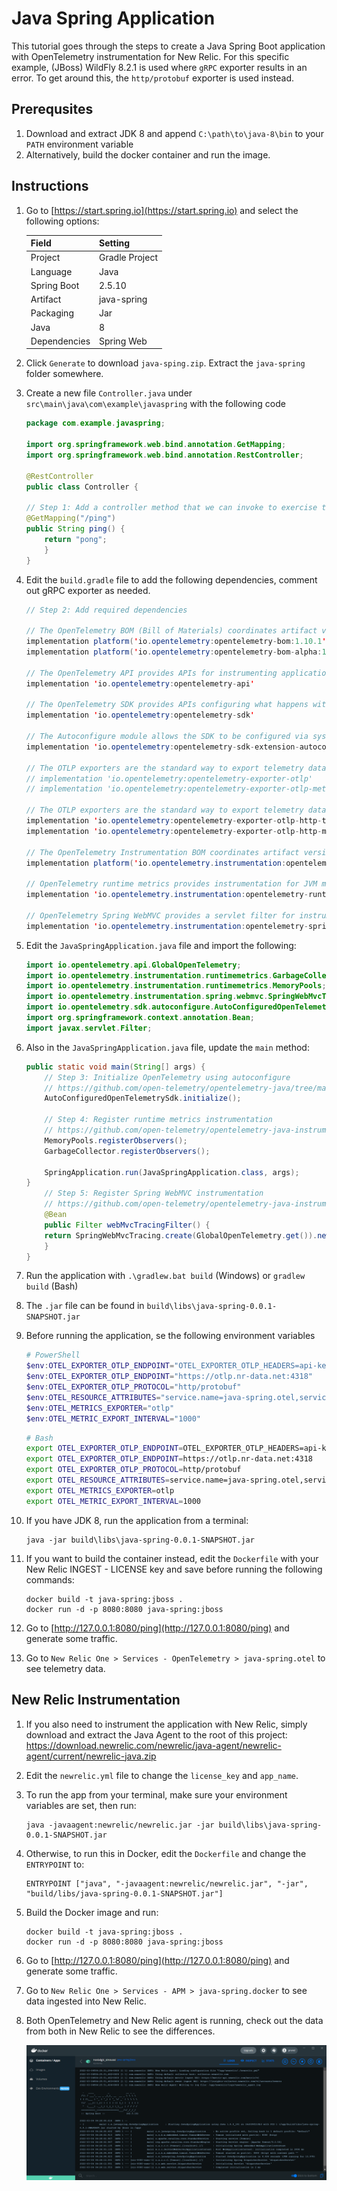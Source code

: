 # Java Spring Application
This tutorial goes through the steps to create a Java Spring Boot application with OpenTelemetry instrumentation for New Relic.  For this specific example, (JBoss) WildFly 8.2.1 is used where `gRPC` exporter results in an error.  To get around this, the `http/protobuf` exporter is used instead.

## Prerequsites
1. Download and extract JDK 8 and append `C:\path\to\java-8\bin` to your `PATH` environment variable
2. Alternatively, build the docker container and run the image.

## Instructions
1. Go to [https://start.spring.io](https://start.spring.io) and select the following options:

    | Field         | Setting        |
    |---------------|----------------|
    | Project       | Gradle Project |
    | Language      | Java           |
    | Spring Boot   | 2.5.10         |
    | Artifact      | java-spring    |
    | Packaging     | Jar            |
    | Java          | 8              |
    | Dependencies  | Spring Web     |

2. Click `Generate` to download `java-sping.zip`.  Extract the `java-spring` folder somewhere.

3. Create a new file `Controller.java` under `src\main\java\com\example\javaspring` with the following code
    ```java
    package com.example.javaspring;

    import org.springframework.web.bind.annotation.GetMapping;
    import org.springframework.web.bind.annotation.RestController;

    @RestController
    public class Controller {

    // Step 1: Add a controller method that we can invoke to exercise the application
    @GetMapping("/ping")
    public String ping() {
        return "pong";
        }
    }
    ```

4. Edit the `build.gradle` file to add the following dependencies, comment out gRPC exporter as needed.
    ```java
    // Step 2: Add required dependencies

    // The OpenTelemetry BOM (Bill of Materials) coordinates artifact versions
    implementation platform('io.opentelemetry:opentelemetry-bom:1.10.1')
    implementation platform('io.opentelemetry:opentelemetry-bom-alpha:1.10.1-alpha')

    // The OpenTelemetry API provides APIs for instrumenting applications
    implementation 'io.opentelemetry:opentelemetry-api'

    // The OpenTelemetry SDK provides APIs configuring what happens with telemetry data
    implementation 'io.opentelemetry:opentelemetry-sdk'

    // The Autoconfigure module allows the SDK to be configured via system properties / environment variables
    implementation 'io.opentelemetry:opentelemetry-sdk-extension-autoconfigure'

    // The OTLP exporters are the standard way to export telemetry data out of the application (gRPC)
    // implementation 'io.opentelemetry:opentelemetry-exporter-otlp'
    // implementation 'io.opentelemetry:opentelemetry-exporter-otlp-metrics'

    // The OTLP exporters are the standard way to export telemetry data out of the application (http/protobuf)
    implementation 'io.opentelemetry:opentelemetry-exporter-otlp-http-trace'
    implementation 'io.opentelemetry:opentelemetry-exporter-otlp-http-metrics'

    // The OpenTelemetry Instrumentation BOM coordinates artifact versions for instrumentation code
    implementation platform('io.opentelemetry.instrumentation:opentelemetry-instrumentation-bom-alpha:1.10.0-alpha')

    // OpenTelemetry runtime metrics provides instrumentation for JVM memory usage and garbage collection
    implementation 'io.opentelemetry.instrumentation:opentelemetry-runtime-metrics'

    // OpenTelemetry Spring WebMVC provides a servlet filter for instrumenting Spring WebMVC applications
    implementation 'io.opentelemetry.instrumentation:opentelemetry-spring-webmvc-3.1'
    ```

5. Edit the `JavaSpringApplication.java` file and import the following:
    ```java
    import io.opentelemetry.api.GlobalOpenTelemetry;
    import io.opentelemetry.instrumentation.runtimemetrics.GarbageCollector;
    import io.opentelemetry.instrumentation.runtimemetrics.MemoryPools;
    import io.opentelemetry.instrumentation.spring.webmvc.SpringWebMvcTracing;
    import io.opentelemetry.sdk.autoconfigure.AutoConfiguredOpenTelemetrySdk;
    import org.springframework.context.annotation.Bean;
    import javax.servlet.Filter;
    ```
6. Also in the `JavaSpringApplication.java` file,  update the `main` method:
    ```java
    public static void main(String[] args) {
        // Step 3: Initialize OpenTelemetry using autoconfigure
        // https://github.com/open-telemetry/opentelemetry-java/tree/main/sdk-extensions/autoconfigure
        AutoConfiguredOpenTelemetrySdk.initialize();

        // Step 4: Register runtime metrics instrumentation
        // https://github.com/open-telemetry/opentelemetry-java-instrumentation/tree/main/instrumentation/runtime-metrics/library
        MemoryPools.registerObservers();
        GarbageCollector.registerObservers();

        SpringApplication.run(JavaSpringApplication.class, args);
    }
        // Step 5: Register Spring WebMVC instrumentation
        // https://github.com/open-telemetry/opentelemetry-java-instrumentation/tree/main/instrumentation/spring/spring-webmvc-3.1/library
        @Bean
        public Filter webMvcTracingFilter() {
        return SpringWebMvcTracing.create(GlobalOpenTelemetry.get()).newServletFilter();
        }
    }
    ```

6. Run the application with `.\gradlew.bat build` (Windows) or `gradlew build` (Bash)

7. The `.jar` file can be found in `build\libs\java-spring-0.0.1-SNAPSHOT.jar`

8. Before running the application, se the following environment variables
    ```powershell
    # PowerShell
    $env:OTEL_EXPORTER_OTLP_ENDPOINT="OTEL_EXPORTER_OTLP_HEADERS=api-key=XXXXXXXXXXXXXXXXXXXXXXXXXXXXXXXXXXXXNRAL"
    $env:OTEL_EXPORTER_OTLP_ENDPOINT="https://otlp.nr-data.net:4318"
    $env:OTEL_EXPORTER_OTLP_PROTOCOL="http/protobuf"
    $env:OTEL_RESOURCE_ATTRIBUTES="service.name=java-spring.otel,service.instance.id=localhost"
    $env:OTEL_METRICS_EXPORTER="otlp"
    $env:OTEL_METRIC_EXPORT_INTERVAL="1000"
    ```
    ```bash
    # Bash
    export OTEL_EXPORTER_OTLP_ENDPOINT=OTEL_EXPORTER_OTLP_HEADERS=api-key=XXXXXXXXXXXXXXXXXXXXXXXXXXXXXXXXXXXXNRAL
    export OTEL_EXPORTER_OTLP_ENDPOINT=https://otlp.nr-data.net:4318
    export OTEL_EXPORTER_OTLP_PROTOCOL=http/protobuf
    export OTEL_RESOURCE_ATTRIBUTES=service.name=java-spring.otel,service.instance.id=localhost
    export OTEL_METRICS_EXPORTER=otlp
    export OTEL_METRIC_EXPORT_INTERVAL=1000
    ```

9. If you have JDK 8, run the application from a terminal:
    ```
    java -jar build\libs\java-spring-0.0.1-SNAPSHOT.jar
    ```

10. If you want to build the container instead, edit the `Dockerfile` with your New Relic INGEST - LICENSE key and save before running the following commands:
    ```
    docker build -t java-spring:jboss . 
    docker run -d -p 8080:8080 java-spring:jboss
    ```

11. Go to [http://127.0.0.1:8080/ping](http://127.0.0.1:8080/ping) and generate some traffic.

12. Go to `New Relic One > Services - OpenTelemetry > java-spring.otel` to see telemetry data.

## New Relic Instrumentation
1. If you also need to instrument the application with New Relic, simply download and extract the Java Agent to the root of this project: https://download.newrelic.com/newrelic/java-agent/newrelic-agent/current/newrelic-java.zip

2. Edit the `newrelic.yml` file to change the `license_key` and `app_name`.

3. To run the app from your terminal, make sure your environment variables are set, then run:
    ```
    java -javaagent:newrelic/newrelic.jar -jar build\libs\java-spring-0.0.1-SNAPSHOT.jar
    ```

4. Otherwise, to run this in Docker, edit the `Dockerfile` and change the `ENTRYPOINT` to:
    ```
    ENTRYPOINT ["java", "-javaagent:newrelic/newrelic.jar", "-jar", "build/libs/java-spring-0.0.1-SNAPSHOT.jar"]
    ```

5. Build the Docker image and run:
    ```
    docker build -t java-spring:jboss . 
    docker run -d -p 8080:8080 java-spring:jboss
    ```
6. Go to [http://127.0.0.1:8080/ping](http://127.0.0.1:8080/ping) and generate some traffic.

7. Go to `New Relic One > Services - APM > java-spring.docker` to see data ingested into New Relic.

8. Both OpenTelemetry and New Relic agent is running, check out the data from both in New Relic to see the differences.

    ![New Relic and OpenTelemetry in Docker](nr-otel_java-spring_docker.png)